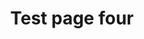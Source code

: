---
title: Test page four
description: Test page four description
tags:
    - curb ramps
    - education
    - effective communication
    - eligibility criteria
    - emergency management
    - employment
    - healthcare
---